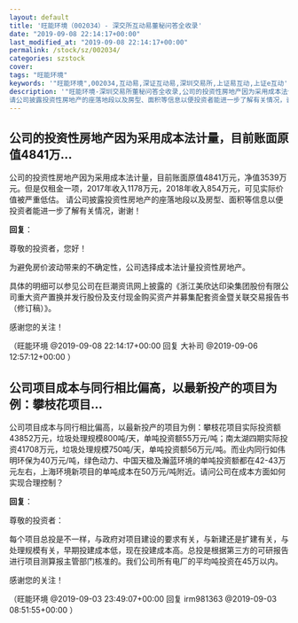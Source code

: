 ```yaml
---
layout: default
title: '旺能环境（002034）- 深交所互动易董秘问答全收录'
date: "2019-09-08 22:14:17+00:00"
last_modified_at: "2019-09-08 22:14:17+00:00"
permalink: /stock/sz/002034/
categories: szstock
cover: 
tags: "旺能环境"
keywords: '"旺能环境",002034,互动易,深证互动易,深圳交易所,上证易互动,上证e互动'
description: '"旺能环境-深圳交易所董秘问答全收录,公司的投资性房地产因为采用成本法计量，目前账面原值4841万元，净值3539万元。但是仅租金一项，2017年收入1178万元，2018年收入854万元，可见实际价值被严重低估。
请公司披露投资性房地产的座落地段以及房型、面积等信息以便投资者能进一步了解有关情况，谢谢！"'
---
```


## 公司的投资性房地产因为采用成本法计量，目前账面原值4841万...

公司的投资性房地产因为采用成本法计量，目前账面原值4841万元，净值3539万元。但是仅租金一项，2017年收入1178万元，2018年收入854万元，可见实际价值被严重低估。
请公司披露投资性房地产的座落地段以及房型、面积等信息以便投资者能进一步了解有关情况，谢谢！

**回复**：

尊敬的投资者，您好！

为避免房价波动带来的不确定性，公司选择成本法计量投资性房地产。

具体的明细可以参见公司在巨潮资讯网上披露的《浙江美欣达印染集团股份有限公司重大资产置换并发行股份及支付现金购买资产并募集配套资金暨关联交易报告书（修订稿）》。

感谢您的关注！ 

（旺能环境  @2019-09-08 22:14:17+00:00 回复 大补司  @2019-09-06 12:57:12+00:00 ）

## 公司项目成本与同行相比偏高，以最新投产的项目为例：攀枝花项目...

公司项目成本与同行相比偏高，以最新投产的项目为例：攀枝花项目实际投资额43852万元，垃圾处理规模800吨/天，单吨投资额55万元/吨；南太湖四期实际投资41708万元，垃圾处理规模750吨/天，单吨投资额56万元/吨。而业内同行如伟明环保为40万元/吨，绿色动力、中国天楹及瀚蓝环境的单吨投资额都在42-43万元左右，上海环境新项目的单吨成本在50万元/吨附近。请问公司在成本方面如何实现合理控制？

**回复**：

尊敬的投资者：

每个项目总投是不一样，与政府对项目建设的要求有关，与新建还是扩建有关，与处理规模有关，早期投建成本低，现在投建成本高。总投是根据第三方的可研报告进行项目测算报主管部门核准的。我们公司所有电厂的平均吨投资在45万以内。

感谢您的关注！ 

（旺能环境  @2019-09-03 23:49:07+00:00 回复 irm981363  @2019-09-03 08:51:55+00:00 ）

